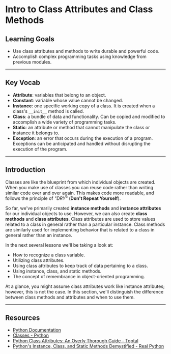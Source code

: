 # Intro to Class Attributes and Class Methods

## Learning Goals

- Use class attributes and methods to write durable and powerful code.
- Accomplish complex programming tasks using knowledge from previous modules.

***

## Key Vocab

- **Attribute**: variables that belong to an object.
- **Constant**: variable whose value cannot be changed.
- **Instance**: one specific working copy of a class. It is created when a
  class's `__init__` method is called.
- **Class**: a bundle of data and functionality. Can be copied and modified to
  accomplish a wide variety of programming tasks.
- **Static**: an attribute or method that cannot manipulate the class or
  instance it belongs to.
- **Exception**: an error that occurs during the execution of a program.
  Exceptions can be anticipated and handled without disrupting the execution of
  the program.

***

## Introduction

Classes are like the blueprint from which individual objects are created. When
you make use of classes you can reuse code rather than writing similar code over
and over again. This makes code more readable, and follows the principle of
_"DRY"_ (**Don't Repeat Yourself**).

So far, we've primarily created **instance methods** and **instance attributes**
for our individual objects to use. However, we can also create **class methods**
and **class attributes**. Class attributes are used to store values related to a
class in general rather than a particular instance. Class methods are similarly
used for implementing behavior that is related to a class in general rather than
an instance.

In the next several lessons we'll be taking a look at:

- How to recognize a class variable.
- Utilizing class attributes.
- Using class attributes to keep track of data pertaining to a class.
- Using instance, class, and static methods.
- The concept of remembrance in object-oriented programming.

At a glance, you might assume class attributes work like instance attributes;
however, this is not the case. In this section, we'll distinguish the difference
between class methods and attributes and when to use them.

***

## Resources

- [Python Documentation](https://docs.python.org/3/)
- [Classes - Python](https://docs.python.org/3/tutorial/classes.html)
- [Python Class Attributes: An Overly Thorough Guide - Toptal](https://www.toptal.com/python/python-class-attributes-an-overly-thorough-guide)
- [Python's Instance, Class, and Static Methods Demystified - Real Python](https://realpython.com/instance-class-and-static-methods-demystified/)
